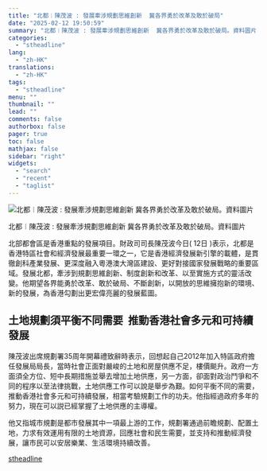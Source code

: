 ```yaml
---
title: "北都︱陳茂波 : 發展牽涉規劃思維創新  冀各界勇於改革及敢於破局"
date: "2025-02-12 19:50:59"
summary: "北都︱陳茂波 : 發展牽涉規劃思維創新  冀各界勇於改革及敢於破局。資料圖片       北..."
categories:
  - "stheadline"
lang:
  - "zh-HK"
translations:
  - "zh-HK"
tags:
  - "stheadline"
menu: ""
thumbnail: ""
lead: ""
comments: false
authorbox: false
pager: true
toc: false
mathjax: false
sidebar: "right"
widgets:
  - "search"
  - "recent"
  - "taglist"
---
```


![北都︱陳茂波 : 發展牽涉規劃思維創新  冀各界勇於改革及敢於破局。資料圖片](https://image.stheadline.com/f/680p0/0x0/100/none/86b291c45a50f3a9544637890aee2ca6/stheadline/inewsmedia/20250212/_2025021219374157891.jpg)

北都︱陳茂波 : 發展牽涉規劃思維創新 冀各界勇於改革及敢於破局。資料圖片




北部都會區是香港重點的發展項目。財政司司長陳茂波今日( 12日 )表示，北都是香港特區社會和經濟發展最重要一環之一，它是香港經濟發展新引擎的載體，是貫徹創科產業發展、更深度融入粵港澳大灣區建設、更好對接國家發展戰略的重要區域。發展北都，牽涉到規劃思維創新、制度創新和改革、以至實施方式的靈活改變。他期望各界能勇於改革、敢於破局、不斷創新，以開放的思維擁抱新的環境、新的發展，為香港勾劃出更宏偉亮麗的發展藍圖。

土地規劃須平衡不同需要  推動香港社會多元和可持續發展
---------------------------

陳茂波出席規劃署35周年開幕禮致辭時表示，回想起自己2012年加入特區政府擔任發展局局長，當時社會正面對嚴峻的土地和房屋供應不足，樓價颷升。政府一方面須全方位、短中長期措施並舉去增加土地供應，另一方面，卻面對政治鬥爭和不同的程序以至法律挑戰，土地供應工作可以說是舉步為艱。如何平衡不同的需要，推動香港社會多元和可持續發展，相當考驗規劃工作的功夫。他指經過政府多年的努力，現在可以説已經掌握了土地供應的主導權。

他又指城市規劃是都市發展其中一項最上游的工作，規劃署通過前瞻規劃、配置土地，力求有效運用有限的土地資源，回應社會和民生需要，並支持和推動經濟發展，讓市民可以安居樂業、生活環境持續改善。

[stheadline](https://std.stheadline.com/realtime/article/2052415/即時-港聞-北都︱陳茂波-發展牽涉規劃思維創新-冀各界勇於改革及敢於破局)
